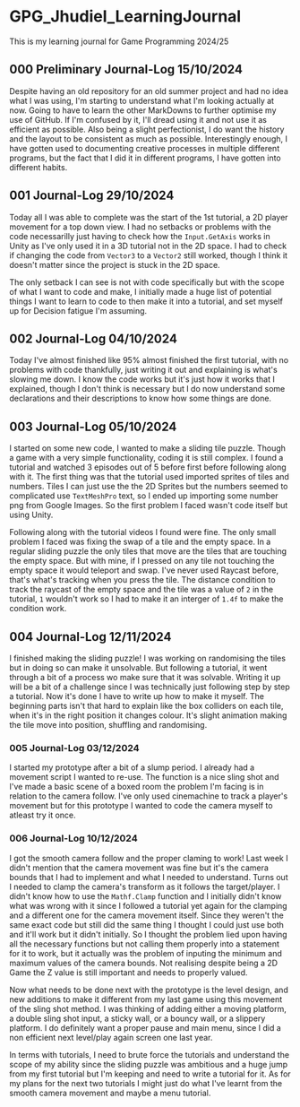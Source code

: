 # GPG_Jhudiel_LearningJournal
This is my learning journal for Game Programming 2024/25 
## 000 Preliminary Journal-Log 15/10/2024
Despite having an old repository for an old summer project and had no idea what I was using, I'm starting to understand what I'm looking actually at now. Going to have to learn the other MarkDowns to further optimise my use of GitHub. If I'm confused by it, I'll dread using it and not use it as efficient as possible. Also being a slight perfectionist, I do want the history and the layout to be consistent as much as possible. 
Interestingly enough, I have gotten used to documenting creative processes in multiple different programs, but the fact that I did it in different programs, I have gotten into different habits. 
## 001 Journal-Log 29/10/2024
Today all I was able to complete was the start of the 1st tutorial, a 2D player movement for a top down view. I had no setbacks or problems with the code necessarilly just having to check how the `Input.GetAxis` works in Unity as I've only used it in a 3D tutorial not in the 2D space. I had to check if changing the code from `Vector3` to a `Vector2` still worked, though I think it doesn't matter since the project is stuck in the 2D space. 

The only setback I can see is not with code specifically but with the scope of what I want to code and make, I initially made a huge list of potential things I want to learn to code to then make it into a tutorial, and set myself up for Decision fatigue I'm assuming.
## 002 Journal-Log 04/10/2024
Today I've almost finished like 95% almost finished the first tutorial, with no problems with code thankfully, just writing it out and explaining is what's slowing me down. I know the code works but it's just how it works that I explained, though I don't think is necessary but I do now understand some declarations and their descriptions to know how some things are done.
## 003 Journal-Log 05/10/2024
I started on some new code, I wanted to make a sliding tile puzzle. Though a game with a very simple functionality, coding it is still complex. I found a tutorial and watched 3 episodes out of 5 before first before following along with it. The first thing was that the tutorial used imported sprites of tiles and numbers. Tiles I can just use the the 2D Sprites but the numbers seemed to complicated use `TextMeshPro` text, so I ended up importing some number png from Google Images. So the first problem I faced wasn't code itself but using Unity.

Following along with the tutorial videos I found were fine. The only small problem I faced was fixing the swap of a tile and the empty space. In a regular sliding puzzle the only tiles that move are the tiles that are touching the empty space. But with mine, if I pressed on any tile not touching the empty space it would teleport and swap. I've never used Raycast before, that's what's tracking when you press the tile. The distance condition to track the raycast of the empty space and the tile was a value of `2` in the tutorial, `1` wouldn't work so I had to make it an interger of `1.4f` to make the condition work.
## 004 Journal-Log 12/11/2024
I finished making the sliding puzzle! I was working on randomising the tiles but in doing so can make it unsolvable. But following a tutorial, it went through a bit of a process wo make sure that it was solvable. Writing it up will be a bit of a challenge since I was technically just following step by step a tutorial. Now it's done I have to write up how to make it myself. The beginning parts isn't that hard to explain like the box colliders on each tile, when it's in the right position it changes colour. It's slight animation making the tile move into position, shuffling and randomising.
### 005 Journal-Log 03/12/2024
I started my prototype after a bit of a slump period. I already had a movement script I wanted to re-use. The function is a nice sling shot and I've made a basic scene of a boxed room the problem I'm facing is in relation to the camera follow. I've only used cinemachine to track a player's movement but for this prototype I wanted to code the camera myself to atleast try it once.
### 006 Journal-Log 10/12/2024
I got the smooth camera follow and the proper claming to work! Last week I didn't mention that the camera movement was fine but it's the camera bounds that I had to implement and what I needed to understand. Turns out I needed to clamp the camera's transform as it follows the target/player. I didn't know how to use the ``Mathf.Clamp`` function and I initially didn't know what was wrong with it since I followed a tutorial yet again for the clamping and a different one for the camera movement itself. Since they weren't the same exact code but still did the same thing I thought I could just use both and it'll work but it didn't initially. So I thought the problem lied upon having all the necessary functions but not calling them properly into a statement for it to work, but it actually was the problem of inputing the minimum and maximum values of the camera bounds. Not realising despite being a 2D Game the Z value is still important and needs to properly valued. 

Now what needs to be done next with the prototype is the level design, and new additions to make it different from my last game using this movement of the sling shot method. I was thinking of adding either a moving platform, a double sling shot input, a sticky wall, or a bouncy wall, or a slippery platform. I do definitely want a proper pause and main menu, since I did a non efficient next level/play again screen one last year.

In terms with tutorials, I need to brute force the tutorials and understand the scope of my ability since the sliding puzzle was ambitious and a huge jump from my first tutorial but I'm keeping and need to write a tutorial for it. As for my plans for the next two tutorials I might just do what I've learnt from the smooth camera movement and maybe a menu tutorial. 
